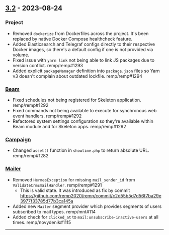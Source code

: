## [3.2] - 2023-08-24

### Project

- Removed `dockerize` from Dockerfiles across the project. It's been replaced by native Docker Compose healthcheck feature.
- Added Elasticsearch and Telegraf configs directly to their respective Docker images, so there's a default config if one is not provided via volume.
- Fixed issue with `yarn link` not being able to link JS packages due to version conflict. remp/remp#1293
- Added explicit `packageManager` definition into `package.json` files so Yarn v3 doesn't complain about outdated lockfile. remp/remp#1294

### [Beam]

- Fixed schedules not being registered for Skeleton application. remp/remp#1292
- Fixed commands not being available to execute for synchronous web event handlers. remp/remp#1292
- Refactored system settings configuration so they're available within Beam module and for Skeleton apps. remp/remp#1292

### [Campaign]

- Changed `asset()` function in `showtime.php` to return absolute URL. remp/remp#1282

### [Mailer]

- Removed `HermesException` for missing `mail_sender_id` from `ValidateCrmEmailHandler`. remp/remp#1291
  - This is valid state. It was introduced as fix by commit https://github.com/remp2020/remp/commit/c2d55b5d7d56f7ba29e3977f33785d77b3ca145a
- Added new `Mailer` segment provider which provides segments of users subscribed to mail types. remp/mnt#114
- Added check for `clicked_at` to `mail:unsubscribe-inactive-users` at all times. remp/novydenik#1115

---

[3.2]: https://github.com/remp2020/remp/compare/3.1.0...3.2.0

[Beam]: https://github.com/remp2020/remp/tree/master/Beam
[Campaign]: https://github.com/remp2020/remp/tree/master/Campaign
[Mailer]: https://github.com/remp2020/remp/tree/master/Mailer
[Sso]: https://github.com/remp2020/remp/tree/master/Sso
[Segments]: https://github.com/remp2020/remp/tree/master/Beam/go/cmd/segments
[Tracker]: https://github.com/remp2020/remp/tree/master/Beam/go/cmd/tracker
